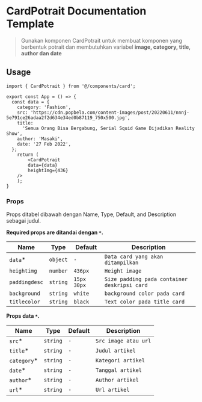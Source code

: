 # CardPotrait Documentation Template

> Gunakan komponen CardPotrait untuk membuat komponen yang berbentuk potrait dan membutuhkan variabel **image, category, title, author dan date**

## Usage

```tsx
import { CardPotrait } from '@/components/card';

export const App = () => {
  const data = {
    category: 'Fashion',
    src: 'https://cdn.popbela.com/content-images/post/20220611/nnnj-5e791ce26adaa2f2d634e34ed0b87119_750x500.jpg',
    title:
      'Semua Orang Bisa Bergabung, Serial Squid Game Dijadikan Reality Show',
    author: 'Masaki',
    date: '27 Feb 2022',
  };
	return (
		<CardPotrait
        data={data}
        heightImg={436}
    />
	);
}
```

### Props

Props ditabel dibawah dengan Name, Type, Default, and Description sebagai judul.

**Required props are ditandai dengan `*`.**

| Name         | Type            | Default        | Description                                          |
| ------------ | --------------- | -------------- | --------------------------------------------------   |
| `data`\*     | `object`        |   `-`          | `Data card yang akan ditampilkan` 									 |
| `heightimg`  | `number`        | `436px`        | `Height image`                                       |
| `paddingdesc`    | `string`        |  `15px 30px`   | `Size padding pada container deskripsi card`         |
| `background` | `string`        |   `white`      | `background color pada card`                         |
| `titlecolor` | `string`        |   `black`      | `Text color pada title card`                         |

**Props data `*`.**

| Name         | Type            | Default        | Description                                        |
| ------------ | --------------- | -------------- | -------------------------------------------------- |
| `src`\*      | `string`        |   `-`          | `Src image atau url`					                     |
| `title`\*    | `string`        | `-`            | `Judul artikel`                                    |
| `category`\* | `string`        |  `-`           | `Kategori artikel`                                 |
| `date`\*     | `string`        |   `-`          | `Tanggal artikel`                                  |
| `author`\*   | `string`        |   `-`          | `Author artikel`                                   |
| `url`\*      | `string`        |   `-`          | `Url artikel`                                   |